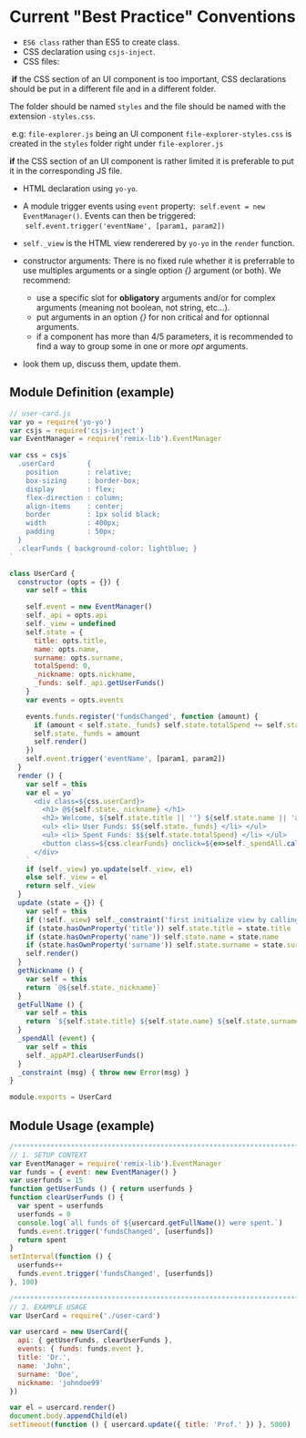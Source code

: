 # Current "Best Practice" Conventions

- `ES6 class` rather than ES5 to create class.
- CSS declaration using `csjs-inject`.
- CSS files: 

  **if** the CSS section of an UI component is too important, CSS declarations should be put in a different file and in a different folder.
  
  The folder should be named `styles` and the file should be named with the extension `-styles.css`.
  
  e.g: `file-explorer.js` being an UI component `file-explorer-styles.css` is created in the `styles` folder right under `file-explorer.js`

  **if** the CSS section of an UI component is rather limited it is preferable to put it in the corresponding JS file.
  
- HTML declaration using `yo-yo`.

- A module trigger events using `event` property:
  `self.event = new EventManager()`. 
  Events can then be triggered:
  `self.event.trigger('eventName', [param1, param2])`
- `self._view` is the HTML view renderered by `yo-yo` in the `render` function.
- constructor arguments: There is no fixed rule whether it is preferrable to use multiples arguments or a single option *{}* argument (or both).
  We recommend: 
    - use a specific slot for **obligatory** arguments and/or for complex arguments (meaning not boolean, not string, etc...).
    - put arguments in an option *{}* for non critical and for optionnal arguments.
    - if a component has more than 4/5 parameters, it is recommended to find a way to group some in one or more *opt* arguments.

- look them up, discuss them, update them.
    
## Module Definition (example)
```js
// user-card.js
var yo = require('yo-yo')
var csjs = require('csjs-inject')
var EventManager = require('remix-lib').EventManager

var css = csjs`
  .userCard        {
    position       : relative;
    box-sizing     : border-box;
    display        : flex;
    flex-direction : column;
    align-items    : center;
    border         : 1px solid black;
    width          : 400px;
    padding        : 50px;  
  }
  .clearFunds { background-color: lightblue; }
`

class UserCard {
  constructor (opts = {}) {
    var self = this

    self.event = new EventManager()
    self._api = opts.api
    self._view = undefined
    self.state = {
      title: opts.title,
      name: opts.name,
      surname: opts.surname,
      totalSpend: 0,
      _nickname: opts.nickname,
      _funds: self._api.getUserFunds()
    }
    var events = opts.events

    events.funds.register('fundsChanged', function (amount) {
      if (amount < self.state._funds) self.state.totalSpend += self.state._funds - amount
      self.state._funds = amount
      self.render()
    })
    self.event.trigger('eventName', [param1, param2])
  }
  render () {
    var self = this
    var el = yo`
      <div class=${css.userCard}>
        <h1> @${self.state._nickname} </h1>
        <h2> Welcome, ${self.state.title || ''} ${self.state.name || 'anonymous'} ${self.state.surname} </h2>
        <ul> <li> User Funds: $${self.state._funds} </li> </ul>
        <ul> <li> Spent Funds: $${self.state.totalSpend} </li> </ul>
        <button class=${css.clearFunds} onclick=${e=>self._spendAll.call(self, e)}> spend all funds </button>
      </div>
    `
    if (self._view) yo.update(self._view, el)
    else self._view = el
    return self._view
  }
  update (state = {}) {
    var self = this
    if (!self._view) self._constraint('first initialize view by calling `.render()`')
    if (state.hasOwnProperty('title')) self.state.title = state.title
    if (state.hasOwnProperty('name')) self.state.name = state.name
    if (state.hasOwnProperty('surname')) self.state.surname = state.surname
    self.render()
  }
  getNickname () {
    var self = this
    return `@${self.state._nickname}`
  }
  getFullName () {
    var self = this
    return `${self.state.title} ${self.state.name} ${self.state.surname}`
  }
  _spendAll (event) {
    var self = this
    self._appAPI.clearUserFunds()
  }
  _constraint (msg) { throw new Error(msg) }
}

module.exports = UserCard
```
## Module Usage (example)
```js
/*****************************************************************************/
// 1. SETUP CONTEXT
var EventManager = require('remix-lib').EventManager
var funds = { event: new EventManager() }
var userfunds = 15
function getUserFunds () { return userfunds }
function clearUserFunds () {
  var spent = userfunds
  userfunds = 0
  console.log(`all funds of ${usercard.getFullName()} were spent.`)
  funds.event.trigger('fundsChanged', [userfunds])
  return spent
}
setInterval(function () {
  userfunds++
  funds.event.trigger('fundsChanged', [userfunds])
}, 100)

/*****************************************************************************/
// 2. EXAMPLE USAGE
var UserCard = require('./user-card')

var usercard = new UserCard({
  api: { getUserFunds, clearUserFunds },
  events: { funds: funds.event },
  title: 'Dr.',
  name: 'John',
  surname: 'Doe',
  nickname: 'johndoe99'
})

var el = usercard.render()
document.body.appendChild(el)
setTimeout(function () { usercard.update({ title: 'Prof.' }) }, 5000)
```
